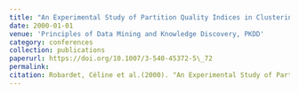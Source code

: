 ```yaml
---
title: "An Experimental Study of Partition Quality Indices in Clustering"
date: 2000-01-01
venue: 'Principles of Data Mining and Knowledge Discovery, PKDD'
category: conferences
collection: publications
paperurl: https://doi.org/10.1007/3-540-45372-5\_72
permalink: 
citation: Robardet, Céline et al.(2000). "An Experimental Study of Partition Quality Indices in Clustering". Principles of Data Mining and Knowledge Discovery, PKDD.
---
```

